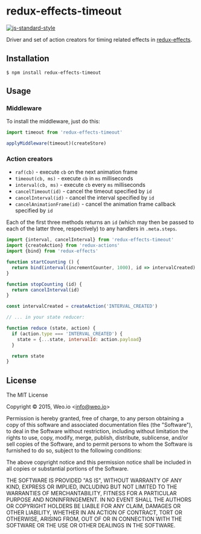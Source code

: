 
# redux-effects-timeout

[![js-standard-style](https://img.shields.io/badge/code%20style-standard-brightgreen.svg?style=flat)](https://github.com/feross/standard)

Driver and set of action creators for timing related effects in [redux-effects](https://github.com/redux-effects/redux-effects).

## Installation

    $ npm install redux-effects-timeout

## Usage

### Middleware

To install the middleware, just do this:

```javascript
import timeout from 'redux-effects-timeout'

applyMiddleware(timeout)(createStore)
```

### Action creators

  * `raf(cb)` - execute `cb` on the next animation frame
  * `timeout(cb, ms)` - execute `cb` in `ms` milliseconds
  * `interval(cb, ms)` - execute `cb` every `ms` milliseconds
  * `cancelTimeout(id)` - cancel the timeout specified by `id`
  * `cancelInterval(id)` - cancel the interval specified by `id`
  * `cancelAnimationFrame(id)` - cancel the animation frame callback specified by `id`

Each of the first three methods returns an `id` (which may then be passed to each of the latter three, respectively) to any handlers in `.meta.steps`.

```javascript
import {interval, cancelInterval} from 'redux-effects-timeout'
import {createAction} from 'redux-actions'
import {bind} from 'redux-effects'

function startCounting () {
  return bind(interval(incrementCounter, 1000), id => intervalCreated)
}

function stopCounting (id) {
  return cancelInterval(id)
}

const intervalCreated = createAction('INTERVAL_CREATED')

// ... in your state reducer:

function reduce (state, action) {
  if (action.type === 'INTERVAL_CREATED') {
    state = {...state, intervalId: action.payload}
  }

  return state
}
```

## License

The MIT License

Copyright &copy; 2015, Weo.io &lt;info@weo.io&gt;

Permission is hereby granted, free of charge, to any person obtaining a copy of this software and associated documentation files (the "Software"), to deal in the Software without restriction, including without limitation the rights to use, copy, modify, merge, publish, distribute, sublicense, and/or sell copies of the Software, and to permit persons to whom the Software is furnished to do so, subject to the following conditions:

The above copyright notice and this permission notice shall be included in all copies or substantial portions of the Software.

THE SOFTWARE IS PROVIDED "AS IS", WITHOUT WARRANTY OF ANY KIND, EXPRESS OR IMPLIED, INCLUDING BUT NOT LIMITED TO THE WARRANTIES OF MERCHANTABILITY, FITNESS FOR A PARTICULAR PURPOSE AND NONINFRINGEMENT. IN NO EVENT SHALL THE AUTHORS OR COPYRIGHT HOLDERS BE LIABLE FOR ANY CLAIM, DAMAGES OR OTHER LIABILITY, WHETHER IN AN ACTION OF CONTRACT, TORT OR OTHERWISE, ARISING FROM, OUT OF OR IN CONNECTION WITH THE SOFTWARE OR THE USE OR OTHER DEALINGS IN THE SOFTWARE.
